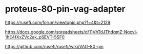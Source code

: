 # proteus-80-pin-vag-adapter

https://rusefi.com/forum/viewtopic.php?f=4&t=2129

https://docs.google.com/spreadsheets/d/11VhTdJThdqmZ-Nqcvl-1hE4fXxZVc2ak_pSEVT-5SF0

https://github.com/rusefi/rusefi/wiki/VAG-80-pin
